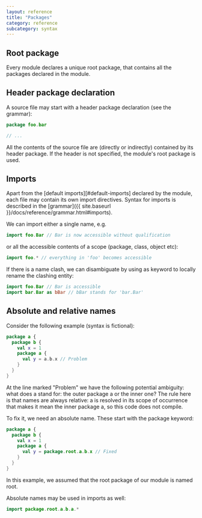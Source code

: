 ```yaml
---
layout: reference
title: "Packages"
category: reference
subcategory: syntax
---
```


## Root package
Every module declares a unique root package, that contains all the packages declared in the module.

## Header package declaration
A source file may start with a header package declaration (see the grammar):

``` kotlin
package foo.bar

// ...
```

All the contents of the source file are (directly or indirectly) contained by its header package. If the header is not specified, the module's root package is used.

## Imports

Apart from the [default imports][#default-imports] declared by the module, each file may contain its own import directives. Syntax for imports is described in the [grammar]({{ site.baseurl }}/docs/reference/grammar.html#imports).

We can import either a single name, e.g.

``` kotlin
import foo.Bar // Bar is now accessible without qualification
```

or all the accessible contents of a scope (package, class, object etc):

``` kotlin
import foo.* // everything in 'foo' becomes accessible
```

If there is a name clash, we can disambiguate by using as keyword to locally rename the clashing entity:

``` kotlin
import foo.Bar // Bar is accessible
import bar.Bar as bBar // bBar stands for 'bar.Bar'
```

## Absolute and relative names

Consider the following example (syntax is fictional):

``` kotlin
package a {
  package b {
    val x = 1
    package a {
      val y = a.b.x // Problem
    }
  }
}
```

At the line marked "Problem" we have the following potential ambiguity: what does a stand for: the outer package a or the inner one? The rule here is that names are always relative: a is resolved in its scope of occurrence that makes it mean the inner package a, so this code does not compile.

To fix it, we need an absolute name. These start with the package keyword:

``` kotlin
package a {
  package b {
    val x = 1
    package a {
      val y = package.root.a.b.x // Fixed
    }
  }
}
```

In this example, we assumed that the root package of our module is named root.

Absolute names may be used in imports as well:

``` kotlin
import package.root.a.b.a.*
```

